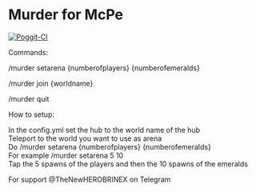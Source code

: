 # Murder for McPe
[![Poggit-CI](https://poggit.pmmp.io/ci.badge/TheNewHEROBRINEX/Murder/Murder)](https://poggit.pmmp.io/ci/TheNewHEROBRINEX/Murder/Murder)


Commands:

/murder setarena {numberofplayers} {numberofemeralds}

/murder join {worldname}

/murder quit

How to setup:

In the config.yml set the hub to the world name of the hub  
Teleport to the world you want to use as arena  
Do /murder setarena {numberofplayers} {numberofemeralds}  
For example /murder setarena 5 10  
Tap the 5 spawns of the players and then the 10 spawns of the emeralds  

For support @TheNewHEROBRINEX on Telegram
